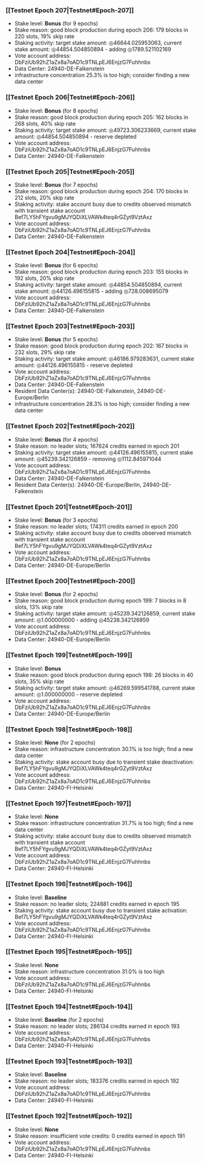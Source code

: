 ### [[Testnet Epoch 207|Testnet#Epoch-207]]
* Stake level: **Bonus** (for 9 epochs)
* Stake reason: good block production during epoch 206: 179 blocks in 220 slots, 19% skip rate
* Staking activity: target stake amount: ◎46644.025953063, current stake amount: ◎44854.504850894 - adding ◎1789.521102169
* Vote account address: DbFziUb92hZ1aZx8a7oAD1c9TNLpEJ6EnjzG7Fuhhnbs
* Data Center: 24940-DE-Falkenstein
* infrastructure concentration 25.3% is too high; consider finding a new data center
### [[Testnet Epoch 206|Testnet#Epoch-206]]
* Stake level: **Bonus** (for 8 epochs)
* Stake reason: good block production during epoch 205: 162 blocks in 268 slots, 40% skip rate
* Staking activity: target stake amount: ◎49723.306233669, current stake amount: ◎44854.504850894 - reserve depleted
* Vote account address: DbFziUb92hZ1aZx8a7oAD1c9TNLpEJ6EnjzG7Fuhhnbs
* Data Center: 24940-DE-Falkenstein
### [[Testnet Epoch 205|Testnet#Epoch-205]]
* Stake level: **Bonus** (for 7 epochs)
* Stake reason: good block production during epoch 204: 170 blocks in 212 slots, 20% skip rate
* Staking activity: stake account busy due to credits observed mismatch with transient stake account Bef7LY5hFYgvu9gMJYQDiXLVAWk4teq4rGZyt9VztAxz
* Vote account address: DbFziUb92hZ1aZx8a7oAD1c9TNLpEJ6EnjzG7Fuhhnbs
* Data Center: 24940-DE-Falkenstein
### [[Testnet Epoch 204|Testnet#Epoch-204]]
* Stake level: **Bonus** (for 6 epochs)
* Stake reason: good block production during epoch 203: 155 blocks in 192 slots, 20% skip rate
* Staking activity: target stake amount: ◎44854.504850894, current stake amount: ◎44126.496155815 - adding ◎728.008695079
* Vote account address: DbFziUb92hZ1aZx8a7oAD1c9TNLpEJ6EnjzG7Fuhhnbs
* Data Center: 24940-DE-Falkenstein
### [[Testnet Epoch 203|Testnet#Epoch-203]]
* Stake level: **Bonus** (for 5 epochs)
* Stake reason: good block production during epoch 202: 167 blocks in 232 slots, 29% skip rate
* Staking activity: target stake amount: ◎46186.979283631, current stake amount: ◎44126.496155815 - reserve depleted
* Vote account address: DbFziUb92hZ1aZx8a7oAD1c9TNLpEJ6EnjzG7Fuhhnbs
* Data Center: 24940-DE-Falkenstein
* Resident Data Center(s): 24940-DE-Falkenstein, 24940-DE-Europe/Berlin
* infrastructure concentration 28.3% is too high; consider finding a new data center
### [[Testnet Epoch 202|Testnet#Epoch-202]]
* Stake level: **Bonus** (for 4 epochs)
* Stake reason: no leader slots; 167624 credits earned in epoch 201
* Staking activity: target stake amount: ◎44126.496155815, current stake amount: ◎45239.342126859 - removing ◎1112.845971044
* Vote account address: DbFziUb92hZ1aZx8a7oAD1c9TNLpEJ6EnjzG7Fuhhnbs
* Data Center: 24940-DE-Falkenstein
* Resident Data Center(s): 24940-DE-Europe/Berlin, 24940-DE-Falkenstein
### [[Testnet Epoch 201|Testnet#Epoch-201]]
* Stake level: **Bonus** (for 3 epochs)
* Stake reason: no leader slots; 174311 credits earned in epoch 200
* Staking activity: stake account busy due to credits observed mismatch with transient stake account Bef7LY5hFYgvu9gMJYQDiXLVAWk4teq4rGZyt9VztAxz
* Vote account address: DbFziUb92hZ1aZx8a7oAD1c9TNLpEJ6EnjzG7Fuhhnbs
* Data Center: 24940-DE-Europe/Berlin
### [[Testnet Epoch 200|Testnet#Epoch-200]]
* Stake level: **Bonus** (for 2 epochs)
* Stake reason: good block production during epoch 199: 7 blocks in 8 slots, 13% skip rate
* Staking activity: target stake amount: ◎45239.342126859, current stake amount: ◎1.000000000 - adding ◎45238.342126859
* Vote account address: DbFziUb92hZ1aZx8a7oAD1c9TNLpEJ6EnjzG7Fuhhnbs
* Data Center: 24940-DE-Europe/Berlin
### [[Testnet Epoch 199|Testnet#Epoch-199]]
* Stake level: **Bonus**
* Stake reason: good block production during epoch 198: 26 blocks in 40 slots, 35% skip rate
* Staking activity: target stake amount: ◎46269.599541788, current stake amount: ◎1.000000000 - reserve depleted
* Vote account address: DbFziUb92hZ1aZx8a7oAD1c9TNLpEJ6EnjzG7Fuhhnbs
* Data Center: 24940-DE-Europe/Berlin
### [[Testnet Epoch 198|Testnet#Epoch-198]]
* Stake level: **None** (for 2 epochs)
* Stake reason: infrastructure concentration 30.1% is too high; find a new data center
* Staking activity: stake account busy due to transient stake deactivation: Bef7LY5hFYgvu9gMJYQDiXLVAWk4teq4rGZyt9VztAxz
* Vote account address: DbFziUb92hZ1aZx8a7oAD1c9TNLpEJ6EnjzG7Fuhhnbs
* Data Center: 24940-FI-Helsinki
### [[Testnet Epoch 197|Testnet#Epoch-197]]
* Stake level: **None**
* Stake reason: infrastructure concentration 31.7% is too high; find a new data center
* Staking activity: stake account busy due to credits observed mismatch with transient stake account Bef7LY5hFYgvu9gMJYQDiXLVAWk4teq4rGZyt9VztAxz
* Vote account address: DbFziUb92hZ1aZx8a7oAD1c9TNLpEJ6EnjzG7Fuhhnbs
* Data Center: 24940-FI-Helsinki
### [[Testnet Epoch 196|Testnet#Epoch-196]]
* Stake level: **Baseline**
* Stake reason: no leader slots; 224881 credits earned in epoch 195
* Staking activity: stake account busy due to transient stake activation: Bef7LY5hFYgvu9gMJYQDiXLVAWk4teq4rGZyt9VztAxz
* Vote account address: DbFziUb92hZ1aZx8a7oAD1c9TNLpEJ6EnjzG7Fuhhnbs
* Data Center: 24940-FI-Helsinki
### [[Testnet Epoch 195|Testnet#Epoch-195]]
* Stake level: **None**
* Stake reason: infrastructure concentration 31.0% is too high
* Vote account address: DbFziUb92hZ1aZx8a7oAD1c9TNLpEJ6EnjzG7Fuhhnbs
* Data Center: 24940-FI-Helsinki
### [[Testnet Epoch 194|Testnet#Epoch-194]]
* Stake level: **Baseline** (for 2 epochs)
* Stake reason: no leader slots; 286134 credits earned in epoch 193
* Vote account address: DbFziUb92hZ1aZx8a7oAD1c9TNLpEJ6EnjzG7Fuhhnbs
* Data Center: 24940-FI-Helsinki
### [[Testnet Epoch 193|Testnet#Epoch-193]]
* Stake level: **Baseline**
* Stake reason: no leader slots; 183376 credits earned in epoch 192
* Vote account address: DbFziUb92hZ1aZx8a7oAD1c9TNLpEJ6EnjzG7Fuhhnbs
* Data Center: 24940-FI-Helsinki
### [[Testnet Epoch 192|Testnet#Epoch-192]]
* Stake level: **None**
* Stake reason: insufficient vote credits: 0 credits earned in epoch 191
* Vote account address: DbFziUb92hZ1aZx8a7oAD1c9TNLpEJ6EnjzG7Fuhhnbs
* Data Center: 24940-FI-Helsinki